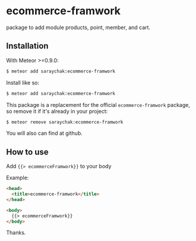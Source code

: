ecommerce-framwork
==============================

package to add module products, point, member, and cart.

Installation
------------

With Meteor >=0.9.0:

```sh
$ meteor add saraychak:ecommerce-framwork
```

Install like so:

```sh
$ meteor add saraychak:ecommerce-framwork
```

This package is a replacement for the official `ecommerce-framwork` package, so remove it if it's already in your project:

```sh
$ meteor remove saraychak:ecommerce-framwork
```

You will also can find at github.

How to use
----------

Add `{{> ecommerceFramwork}}` to your body

Example:

```html
<head>
  <title>ecommerce-framwork</title>
</head>

<body>
  {{> ecommerceFramwork}}
</body>
```
Thanks.